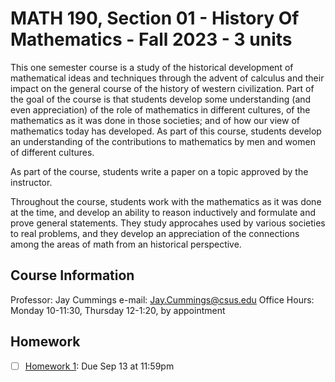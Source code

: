 # MATH 190, Section 01 - History Of Mathematics - Fall 2023 - 3 units

This one semester course is a study of the historical development of
mathematical ideas and techniques through the advent of calculus and their
impact on the general course of the history of western civilization. Part of
the goal of the course is that students develop some understanding
(and even appreciation) of the role of mathematics in different cultures,
of the mathematics as it was done in those societies; and of how our view of
mathematics today has developed. As part of this course, students develop an
understanding of the contributions to mathematics by men and women of
different cultures.

As part of the course, students write a paper on a topic
approved by the instructor.

Throughout the course, students work with the mathematics as it was done at
the time, and develop an ability to reason inductively and formulate and prove
general statements. They study approcahes used by various societies to real
problems, and they develop an appreciation of the connections among the areas
of math from an historical perspective.

## Course Information

Professor: Jay Cummings
e-mail: <Jay.Cummings@csus.edu>
Office Hours: Monday 10-11:30, Thursday 12-1:20, by appointment

## Homework

- [ ] [Homework 1](https://www.gradescope.com/): Due Sep 13 at 11:59pm
